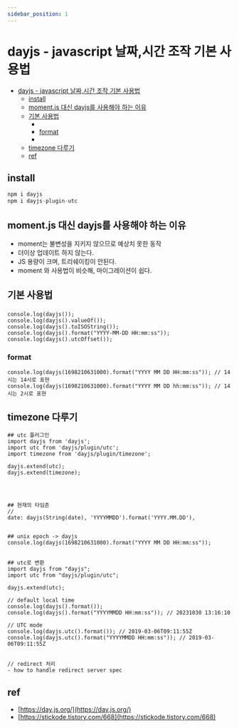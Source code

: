 ```yaml
---
sidebar_position: 1
---
```


# dayjs - javascript 날짜,시간 조작 기본 사용법

<head>
  <meta name="keywords" content="dayjs"/>
</head>

- [dayjs - javascript 날짜,시간 조작 기본 사용법](#dayjs---javascript-날짜시간-조작-기본-사용법)
  - [install](#install)
  - [moment.js 대신 dayjs를 사용해야 하는 이유](#momentjs-대신-dayjs를-사용해야-하는-이유)
  - [기본 사용법](#기본-사용법)
    - [](#)
    - [format](#format)
    - [](#-1)
  - [timezone 다루기](#timezone-다루기)
  - [ref](#ref)



## install

```js
npm i dayjs
npm i dayjs-plugin-utc
```

## moment.js 대신 dayjs를 사용해야 하는 이유

- moment는 불변성을 지키지 않으므로 예상치 못한 동작
- 더이상 업데이트 하지 않는다.
- JS 용량이 크며, 트리쉐이킹이 안된다.
- moment 와 사용법이 비슷해, 마이그레이션이 쉽다. 


## 기본 사용법

###
```
console.log(dayjs());
console.log(dayjs().valueOf());
console.log(dayjs().toISOString());
console.log(dayjs().format("YYYY-MM-DD HH:mm:ss"));
console.log(dayjs().utcOffset());
```

### format
```
console.log(dayjs(1698210631000).format("YYYY MM DD HH:mm:ss")); // 14시는 14시로 표현
console.log(dayjs(1698210631000).format("YYYY MM DD hh:mm:ss")); // 14시는 2시로 표현
```
### 

## timezone 다루기

```
## utc 플러그인
import dayjs from 'dayjs';
import utc from 'dayjs/plugin/utc';
import timezone from 'dayjs/plugin/timezone';

dayjs.extend(utc);
dayjs.extend(timezone);




## 현재의 타임존 
// 
date: dayjs(String(date), 'YYYYMMDD').format('YYYY.MM.DD'),


## unix epoch -> dayjs
console.log(dayjs(1698210631000).format("YYYY MM DD HH:mm:ss"));


## utc로 변환
import dayjs from "dayjs";
import utc from "dayjs/plugin/utc";

dayjs.extend(utc);

// default local time
console.log(dayjs().format());
console.log(dayjs().format("YYYYMMDD HH:mm:ss")); // 20231030 13:16:10

// UTC mode
console.log(dayjs.utc().format()); // 2019-03-06T09:11:55Z
console.log(dayjs.utc().format("YYYYMMDD HH:mm:ss")); // 2019-03-06T09:11:55Z


// redirect 처리
- how to handle redirect server spec 

```

## ref
- [https://day.js.org/](https://day.js.org/)
- [https://stickode.tistory.com/668](https://stickode.tistory.com/668)